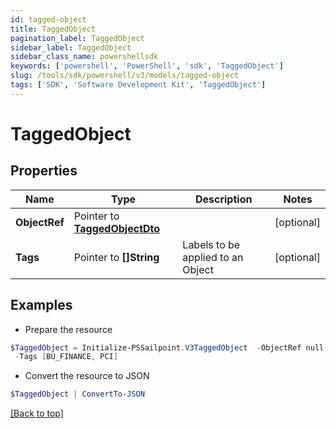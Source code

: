 ```yaml
---
id: tagged-object
title: TaggedObject
pagination_label: TaggedObject
sidebar_label: TaggedObject
sidebar_class_name: powershellsdk
keywords: ['powershell', 'PowerShell', 'sdk', 'TaggedObject'] 
slug: /tools/sdk/powershell/v3/models/tagged-object
tags: ['SDK', 'Software Development Kit', 'TaggedObject']
---
```



# TaggedObject

## Properties

Name | Type | Description | Notes
------------ | ------------- | ------------- | -------------
**ObjectRef** |  Pointer to [**TaggedObjectDto**](tagged-object-dto) |  | [optional] 
**Tags** |  Pointer to **[]String** | Labels to be applied to an Object | [optional] 

## Examples

- Prepare the resource
```powershell
$TaggedObject = Initialize-PSSailpoint.V3TaggedObject  -ObjectRef null `
 -Tags [BU_FINANCE, PCI]
```

- Convert the resource to JSON
```powershell
$TaggedObject | ConvertTo-JSON
```


[[Back to top]](#) 

